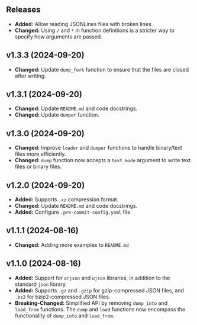 ## Releases ##

- **Added:** Allow reading JSONLines files with broken lines.
- **Changed:** Using `/` and `*` in function definitions is a stricter way to specify how arguments are passed.

## v1.3.3 (2024-09-20) ##

- **Changed:** Update `dump_fork` function to ensure that the files are closed after writing.

## v1.3.1 (2024-09-20) ##

- **Changed:** Update `README.md` and code docstrings.
- **Changed:** Update `dumper` function.

## v1.3.0 (2024-09-20) ##

- **Changed:** Improve `loader` and `dumper` functions to handle binary/text files more efficiently.
- **Changed:** `dump` function now accepts a `text_mode` argument to write text files or binary files.

## v1.2.0 (2024-09-20) ##

- **Added:** Supports `.xz` compression format.
- **Changed:** Update `README.md` and code docstrings.
- **Added:** Configure `.pre-commit-config.yaml` file

## v1.1.1 (2024-08-16) ##

- **Changed:** Adding more examples to `README.md`

## v1.1.0 (2024-08-16) ##

- **Added:** Support for `orjson` and `ujson` libraries, in addition to the standard `json` library.
- **Added:** Supports `.gz` and `.gzip` for gzip-compressed JSON files, and `.bz2` for bzip2-compressed JSON files.
- **Breaking-Changed:** Simplified API by removing `dump_into` and `load_from` functions. The `dump` and `load` functions now
encompass the functionality of `dump_into` and `load_from`.
